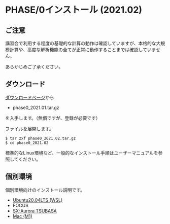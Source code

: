 # PHASE/0インストール (2021.02)

## ご注意

講習会で利用する程度の基礎的な計算の動作は確認していますが、本格的な大規模計算や、高度な解析機能の全てが正常に動作することまでは確認していません。

あらかじめご了承ください。

## ダウンロード

[ダウンロードページ](https://azuma.nims.go.jp/cms1/downloads/software)から

- phase0_2021.01.tar.gz

を入手します。（無償ですが、登録が必要です）

ファイルを展開します。

```
$ tar zxf phase0_2021.02.tar.gz
$ cd phase0_2021.02
```

標準的なLinux環境など、一般的なインストール手順はユーザーマニュアルを参照してください。


## 個別環境

個別環境向けのインストール説明です。

- [Ubuntu20.04LTS (WSL)](./WSL/README.md)
- FOCUS
- [SX-Aurora TSUBASA](./Aurora/README.md)
- [Mac (M1)](./Mac_M1/README.md)
